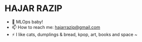 # HAJAR RAZIP

- 🔭 MLOps baby!
- 📫 How to reach me: <hajarrazip@gmail.com>
- ⚡ I like cats, dumplings & bread, kpop, art, books and space ~
